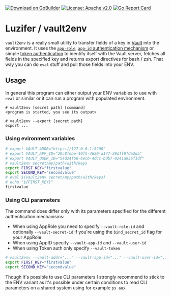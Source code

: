 [![Download on GoBuilder](http://badge.luzifer.io/v1/badge?title=Download%20on&text=GoBuilder)](https://gobuilder.me/github.com/Luzifer/vault2env)
[![License: Apache v2.0](https://badge.luzifer.io/v1/badge?color=5d79b5&title=license&text=Apache+v2.0)](http://www.apache.org/licenses/LICENSE-2.0)
[![Go Report Card](https://goreportcard.com/badge/github.com/Luzifer/vault2env)](https://goreportcard.com/report/github.com/Luzifer/vault2env)

# Luzifer / vault2env

`vault2env` is a really small utility to transfer fields of a key in [Vault](https://www.vaultproject.io/) into the environment. It uses the [`app-role`](https://www.vaultproject.io/docs/auth/approle.html), [`app-id` authentication mechanism](https://www.vaultproject.io/docs/auth/app-id.html) or simple [token authentication](https://www.vaultproject.io/docs/auth/token.html) to identify itself with the Vault server, fetches all fields in the specified key and returns export directives for bash / zsh. That way you can do `eval` stuff and pull those fields into your ENV.

## Usage

In general this program can either output your ENV variables to use with `eval` or similar or it can run a program with populated environment.

```
# vault2env [secret path] [command]
<program is started, you see its output>

# vault2env --export [secret path]
export ...
```

### Using evironment variables  
```bash
# export VAULT_ADDR="https://127.0.0.1:8200"
# export VAULT_APP_ID="29c8febe-49f5-4620-a177-20dff0fda2da"
# export VAULT_USER_ID="54d24f66-6ecb-4dcc-bdb7-0241a955f1df"
# vault2env secret/my/path/with/keys
export FIRST_KEY="firstvalue"
export SECOND_KEY="secondvalue"
# eval $(vault2env secret/my/path/with/keys)
# echo "${FIRST_KEY}"
firstvalue
```

### Using CLI parameters  

The command does differ only with its parameters specified for the different authentication mechanisms:

- When using AppRole you need to specify `--vault-role-id` and optionally `--vault-secret-id` if you're using the `bind_secret_id` flag for your AppRole
- When using AppID specify `--vault-app-id` and `--vault-user-id`
- When using Token auth only specify `--vault-token`

```bash
# vault2env --vault-addr="..." --vault-app-id="..." --vault-user-id="..." secret/my/path/with/keys
export FIRST_KEY="firstvalue"
export SECOND_KEY="secondvalue"
```

Though it's possible to use CLI parameters I strongly recommend to stick to the ENV variant as it's possible under certain conditions to read CLI parameters on a shared system using for example `ps aux`.
